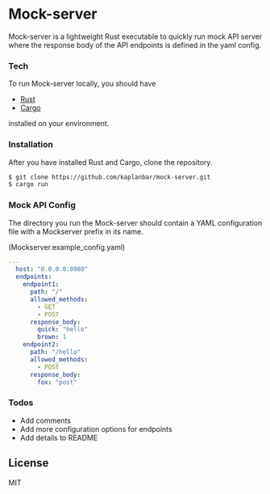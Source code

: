 # Mock-server
Mock-server is a lightweight Rust executable to quickly run mock API server where the response body of the API endpoints is defined in the yaml config. 

### Tech

To run Mock-server locally, you should have
* [Rust](https://www.rust-lang.org/tools/install)
* [Cargo](https://crates.io/)

installed on your environment.

### Installation

After you have installed Rust and Cargo, clone the repository.

```sh
$ git clone https://github.com/kaplanbar/mock-server.git
$ cargo run
```

### Mock API Config

The directory you run the Mock-server should contain a YAML configuration file with a Mockserver prefix in its name.

(Mockserver.example_config.yaml)
```yaml
---
  host: "0.0.0.0:8080"
  endpoints:
    endpoint1:
      path: "/"
      allowed_methods:
        - GET
        - POST
      response_body:
        quick: "hello"
        brown: 1
    endpoint2:
      path: "/hello"
      allowed_methods:
        - POST
      response_body:
        fox: "post"
```

### Todos

 - Add comments
 - Add more configuration options for endpoints
 - Add details to README

License
----

MIT
